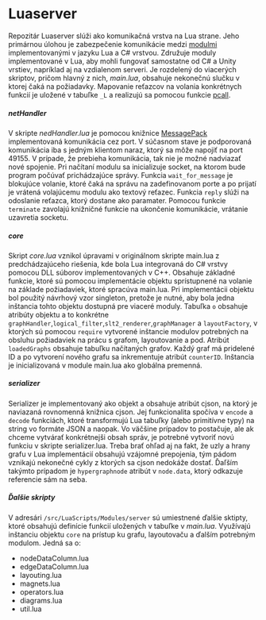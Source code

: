 # Luaserver
Repozitár Luaserver slúži ako komunikačná vrstva na Lua strane. Jeho primárnou úlohou je zabezpečenie komunikácie medzi [modulmi](http://team03-20.studenti.fiit.stuba.sk/dokumentacia_k_produktu/architektura_systemu/moduly_systemu/lua/) implementovanými v jazyku Lua a C# vrstvou. Združuje moduly implementované v Lua, aby mohli fungovať samostatne od C# a Unity vrstiev, napríklad aj na vzdialenom serveri. Je rozdelený do viacerých skriptov, pričom hlavný z nich, *main.lua*, obsahuje nekonečnú slučku v ktorej čaká na požiadavky. Mapovanie reťazcov na volania konkrétnych funkcií je uložené v tabuľke `_L` a realizujú sa pomocou funkcie [pcall](https://www.lua.org/pil/8.4.html).

##### netHandler
V skripte *nedHandler.lua* je pomocou knižnice [MessagePack](https://msgpack.org/#json-to-msgpack) implementovaná komunikácia cez port. V súčasnom stave je podporovaná komunikácia iba s jedným klientom naraz, ktorý sa môže napojiť na port 49155. V prípade, že prebieha komunikácia, tak nie je možné nadviazať nové spojenie. Pri načítaní modulu sa inicializuje socket, na ktorom bude program počúvať prichádzajúce správy. Funkcia `wait_for_message` je blokujúce volanie, ktoré čaká na správu na zadefinovanom porte a po prijatí je vrátená volajúcemu modulu ako textový reťazec. Funkcia `reply` slúži na odoslanie reťazca, ktorý dostane ako paramater. Pomocou funkcie `terminate` zavolajú knižničné funkcie na ukončenie komunikácie, vrátanie uzavretia socketu.

##### core
Skript *core.lua* vznikol úpravami v originálnom skripte main.lua z predchádzajúceho riešenia, kde bola Lua integrovaná do C# vrstvy pomocou DLL súborov implementovaných v C++. Obsahuje základné funkcie, ktoré sú pomocou implementácie objektu sprístupnené na volanie na základe požiadaviek, ktoré spracúva main.lua. Pri implementácii objektu bol použitý návrhový vzor singleton, pretože je nutné, aby bola jedna inštancia tohto objektu dostupná pre viaceré moduly. Tabuľka `o` obsahuje atribúty objektu a to konkrétne `graphHandler`,`logical_filter`,`slt2_renderer`,`graphManager` a `layoutFactory`, v ktorých sú pomocou `require` vytvorené inštancie modulov potrebných na obsluhu požiadaviek na prácu s grafom, layoutovanie a pod. Atribút `loadedGraphs` obsahuje tabuľku načítaných grafov. Každý graf má pridelené ID a po vytvorení nového grafu sa inkrementuje atribút `counterID`. Inštancia je inicializovaná v module main.lua ako globálna premenná.

##### serializer
Serializer je implementovaný ako objekt a obsahuje atribút cjson, na ktorý je naviazaná rovnomenná knižnica cjson. Jej funkcionalita spočíva v `encode` a `decode` funkciách, ktoré transformujú Lua tabuľky (alebo primitívne typy) na string vo formáte JSON a naopak. Vo väčšine prípadov to postačuje, ale ak chceme vytvárať konkrétnejši obsah správ, je potrebné vytvoriť novú funkciu v skripte serializer.lua. Treba brať ohľad aj na fakt, že uzly a hrany grafu v Lua implementácií obsahujú vzájomné prepojenia, tým pádom vznikajú nekonečné cykly z ktorých sa cjson nedokáže dostať. Ďaľším takýmto prípadom je `hypergraphnode` atribút v `node.data`, ktorý odkazuje referencie sám na seba.    

##### Ďalšie skripty
V adresári `/src/LuaScripts/Modules/server` sú umiestnené ďalšie sktipty, ktoré obsahujú definície funkcií uložených v tabuľke v *main.lua*. Využívajú inštanciu objektu `core` na prístup ku grafu, layoutovaču a ďalším potrebným modulom. Jedná sa o:
- nodeDataColumn.lua
- edgeDataColumn.lua
- layouting.lua
- magnets.lua
- operators.lua
- diagrams.lua
- util.lua